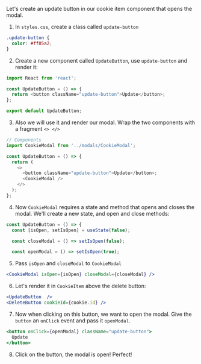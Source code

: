 Let's create an update button in our cookie item component that opens the modal.

1. In `styles.css`, create a class called `update-button`

```css
.update-button {
  color: #ff85a2;
}
```

2. Create a new component called `UpdateButton`, use `update-button` and render it:

```javascript
import React from 'react';

const UpdateButton = () => {
  return <button className="update-button">Update</button>;
};

export default UpdateButton;
```

3. Also we will use it and render our modal. Wrap the two components with a fragment `<> </>`

```javascript
// Components
import CookieModal from '../modals/CookieModal';

const UpdateButton = () => {
  return (
    <>
      <button className="update-button">Update</button>;
      <CookieModal />
    </>
  );
};
```

4. Now `CookieModal` requires a state and method that opens and closes the modal. We'll create a new state, and open and close methods:

```javascript
const UpdateButton = () => {
  const [isOpen, setIsOpen] = useState(false);

  const closeModal = () => setIsOpen(false);

  const openModal = () => setIsOpen(true);
```

5. Pass `isOpen` and `closeModal` to `CookieModal`

```jsx
<CookieModal isOpen={isOpen} closeModal={closeModal} />
```

6. Let's render it in `CookieItem` above the delete button:

```jsx
<UpdateButton  />
<DeleteButton cookieId={cookie.id} />
```

7. Now when clicking on this button, we want to open the modal. Give the `button` an `onClick` event and pass it `openModal`.

```jsx
<button onClick={openModal} className="update-button">
  Update
</button>
```

8. Click on the button, the modal is open! Perfect!
